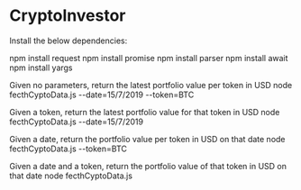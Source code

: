 # CryptoInvestor

Install the below dependencies: 

npm install request 
npm install promise
npm install parser
npm install await
npm install yargs



Given no parameters, return the latest portfolio value per token in USD
node fecthCyptoData.js --date=15/7/2019 --token=BTC

Given a token, return the latest portfolio value for that token in USD
node fecthCyptoData.js --date=15/7/2019

Given a date, return the portfolio value per token in USD on that date
node fecthCyptoData.js --token=BTC

Given a date and a token, return the portfolio value of that token in USD on that date
node fecthCyptoData.js

